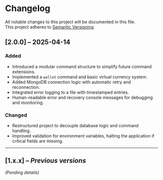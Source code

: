 # Changelog

All notable changes to this project will be documented in this file.  
This project adheres to [Semantic Versioning](https://semver.org/).

## [2.0.0] – 2025-04-14

### Added
- Introduced a modular command structure to simplify future command extensions.
- Implemented a `wallet` command and basic virtual currency system.
- Added MongoDB connection logic with automatic retry and reconnection.
- Integrated error logging to a file with timestamped entries.
- Human-readable error and recovery console messages for debugging and monitoring.

### Changed
- Restructured project to decouple database logic and command handling.
- Improved validation for environment variables, halting the application if critical fields are missing.

---

## [1.x.x] – *Previous versions*
_(Pending details)_

